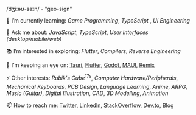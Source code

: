 /dʒiːəʊ-saɪn/ - "geo-sign"

🌱 I’m currently learning: _Game Programming_, _TypeScript_ , _UI Engineering_

💬 Ask me about: _JavaScript_, _TypeScript_, _User Interfaces_ _(desktop/mobile/web)_

📚 I’m interested in exploring: _Flutter_, _Compilers_, _Reverse Engineering_

👀 I'm keeping an eye on: [Tauri](https://github.com/tauri-apps/tauri), [Flutter](https://github.com/flutter/flutter), [Godot](https://github.com/godotengine/godot), [MAUI](https://github.com/dotnet/maui), [Remix](https://remix.run/)

⚡ Other interests: _Rubik's Cube_<sup>17s</sup>, _Computer Hardware/Peripherals_, _Mechanical Keyboards_, _PCB Design_, _Language Learning_, _Anime_, _ARPG_, _Music (Guitar)_, _Digital Illustration_, _CAD_, _3D Modelling_, _Animation_

📫 How to reach me: [Twitter](https://twitter.com/aivandroid), [LinkedIn](https://www.linkedin.com/in/aivan/), [StackOverflow](https://stackoverflow.com/users/372935/aivan-monceller), [Dev.to](https://dev.to/geocine), [Blog](https://aivan.io)
